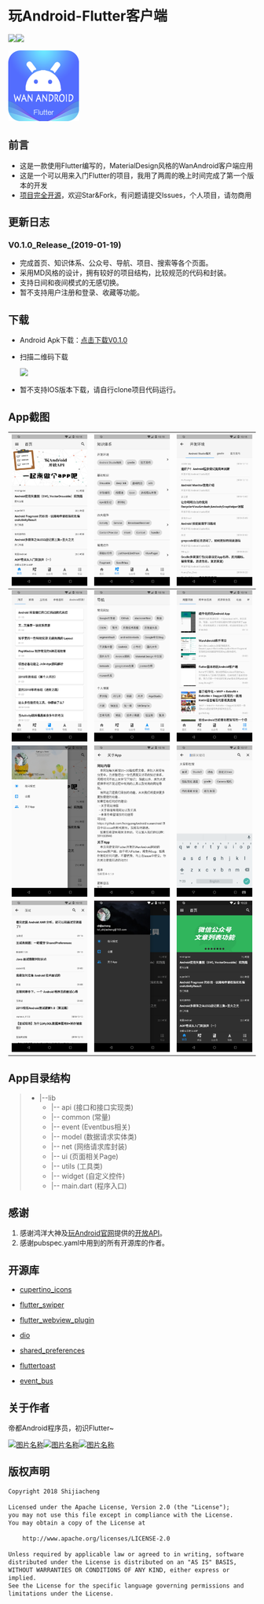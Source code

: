# 玩Android-Flutter客户端

[![](https://img.shields.io/badge/platform-Flutter-blue.svg)](https://flutter.io/)[![](https://img.shields.io/badge/release-V0.1.0-brightgreen.svg)](https://github.com/shijiacheng/wanandroid_flutter/releases/tag/V0.1.0)

![](screenshot/ic_launcher.png)

## 前言

- 这是一款使用Flutter编写的，MaterialDesign风格的WanAndroid客户端应用
- 这是一个可以用来入门Flutter的项目，我用了两周的晚上时间完成了第一个版本的开发
- [项目完全开源](https://github.com/shijiacheng/wanandroid_flutter)，欢迎Star&Fork，有问题请提交Issues，个人项目，请勿商用



## 更新日志

### V0.1.0_Release_(2019-01-19)

- 完成首页、知识体系、公众号、导航、项目、搜索等各个页面。
- 采用MD风格的设计，拥有较好的项目结构，比较规范的代码和封装。
- 支持日间和夜间模式的无感切换。
- 暂不支持用户注册和登录、收藏等功能。



## 下载

- Android Apk下载：[点击下载V0.1.0](https://github.com/shijiacheng/wanandroid_flutter/releases/download/V0.1.0/app-release.apk)

- 扫描二维码下载

  ![](/Users/shijiacheng/Downloads/qrcode.png)

- 暂不支持IOS版本下载，请自行clone项目代码运行。



## App截图

| ![](screenshot/Screenshot_1547820928.png) | ![](screenshot/Screenshot_1547820936.png) | ![](screenshot/Screenshot_1547820957.png) |
| ----------------------------------------- | ----------------------------------------- | ----------------------------------------- |
| ![](screenshot/Screenshot_1547820971.png) | ![](screenshot/Screenshot_1547820976.png) | ![](screenshot/Screenshot_1547820981.png) |
| ![](screenshot/Screenshot_1547820991.png) | ![](screenshot/Screenshot_1547821002.png) | ![](screenshot/Screenshot_1547821052.png) |
| ![](screenshot/Screenshot_1547821185.png) | ![](screenshot/Screenshot_1547821195.png) | ![](screenshot/Screenshot_1547821205.png) |



## App目录结构

>- |--lib
>    - |-- api (接口和接口实现类)
>    - |-- common (常量)
>    - |-- event (Eventbus相关)
>    - |-- model (数据请求实体类)
>    - |-- net (网络请求库封装)
>    - |-- ui (页面相关Page)
>    - |-- utils (工具类)
>    - |-- widget (自定义控件)
>    - |-- main.dart (程序入口)

## 感谢

1. 感谢鸿洋大神及[玩Android官网](http://www.wanandroid.com/)提供的[开放API](http://www.wanandroid.com/blog/show/2)。
2. 感谢pubspec.yaml中用到的所有开源库的作者。



## 开源库

- [cupertino_icons](https://pub.flutter-io.cn/packages/cupertino_icons)

- [flutter_swiper](https://pub.flutter-io.cn/packages/flutter_swiper)

- [flutter_webview_plugin](https://pub.flutter-io.cn/packages/flutter_webview_plugin)

- [dio](https://pub.flutter-io.cn/packages/dio)

- [shared_preferences](https://pub.flutter-io.cn/packages/shared_preferences)

- [fluttertoast](https://pub.flutter-io.cn/packages/fluttertoast)

- [event_bus](https://pub.flutter-io.cn/packages/event_bus)



## 关于作者

帝都Android程序员，初识Flutter~

[![图片名称](https://img.shields.io/badge/Github-shijiacheng-lightgrey.svg)](https://github.com/shijiacheng)[![图片名称](https://img.shields.io/badge/%E7%AE%80%E4%B9%A6-%40fancy__boy__%E7%9F%B3%E5%98%89%E6%88%90-orange.svg)](https://www.jianshu.com/u/8d4386810c3a)[![图片名称](https://img.shields.io/badge/Blog-http%3A%2F%2Fshijiacheng.studio%2F-blue.svg)](http://shijiacheng.studio/)



## 版权声明

```
Copyright 2018 Shijiacheng

Licensed under the Apache License, Version 2.0 (the "License");
you may not use this file except in compliance with the License.
You may obtain a copy of the License at

    http://www.apache.org/licenses/LICENSE-2.0

Unless required by applicable law or agreed to in writing, software
distributed under the License is distributed on an "AS IS" BASIS,
WITHOUT WARRANTIES OR CONDITIONS OF ANY KIND, either express or implied.
See the License for the specific language governing permissions and
limitations under the License.
```